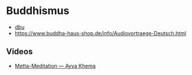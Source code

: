 # Buddhismus
- [dbu](http://www.buddhismus-deutschland.de/)
- https://www.buddha-haus-shop.de/info/Audiovortraege-Deutsch.html
## Videos
- [Metta-Meditation — Ayya Khema](https://www.youtube.com/watch?v=jrk6PDL6Ua0)
